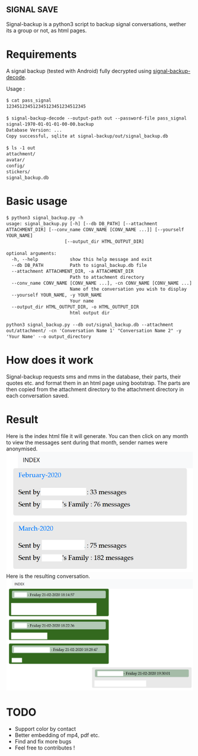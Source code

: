 ## SIGNAL SAVE
Signal-backup is a python3 script to backup signal conversations, wether its a group or not, as html pages.

# Requirements
A signal backup (tested with Android) fully decrypted using [signal-backup-decode](https://github.com/pajowu/signal-backup-decode).

Usage : 
```
$ cat pass_signal
123451234512345123451234512345

$ signal-backup-decode --output-path out --password-file pass_signal signal-1970-01-01-01-00-00.backup
Database Version: ...
Copy successful, sqlite at signal-backup/out/signal_backup.db

$ ls -1 out
attachment/
avatar/
config/
stickers/
signal_backup.db
```

# Basic usage
```
$ python3 signal_backup.py -h
usage: signal_backup.py [-h] [--db DB_PATH] [--attachment ATTACHMENT_DIR] [--conv_name CONV_NAME [CONV_NAME ...]] [--yourself YOUR_NAME]
                      [--output_dir HTML_OUTPUT_DIR]

optional arguments:
  -h, --help            show this help message and exit
  --db DB_PATH          Path to signal_backup.db file
  --attachment ATTACHMENT_DIR, -a ATTACHMENT_DIR
                        Path to attachment directory
  --conv_name CONV_NAME [CONV_NAME ...], -cn CONV_NAME [CONV_NAME ...]
                        Name of the conversation you wish to display
  --yourself YOUR_NAME, -y YOUR_NAME
                        Your name
  --output_dir HTML_OUTPUT_DIR, -o HTML_OUTPUT_DIR
                        html output dir

python3 signal_backup.py --db out/signal_backup.db --attachment out/attachment/ -cn 'Conversation Name 1' "Conversation Name 2" -y 'Your Name' --o output_directory 
```

# How does it work 
Signal-backup requests sms and mms in the database, their parts, their quotes etc. and format them in an html page using bootstrap. The parts are then copied from the attachment directory to the attachment directory in each conversation saved.

# Result
Here is the index html file it will generate. You can then click on any month to view the messages sent during that month, sender names were anonymised.
![Alt text](example/index.png?raw=true "index.html")
Here is the resulting conversation.
![Alt text](example/example.png?raw=true "conv_month.html")


# TODO
- Support color by contact
- Better embedding of mp4, pdf etc.
- Find and fix more bugs
- Feel free to contributes !
